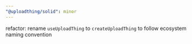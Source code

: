 ```yaml
---
"@uploadthing/solid": minor
---
```


refactor: rename `useUploadThing` to `createUploadThing` to follow ecosystem naming convention

